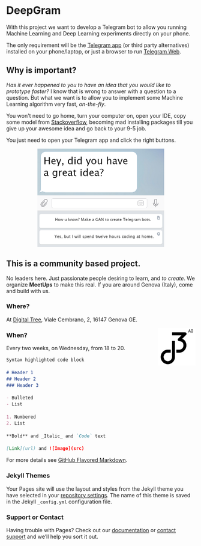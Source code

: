 # DeepGram 

With this project we want to develop a Telegram bot to allow you running Machine Learning and Deep Learning experiments directly on your phone. 

The only requirement will be the [Telegram app](https://telegram.org/apps) (or third party alternatives) installed on your phone/laptop, or just a browser to run [Telegram Web](https://web.telegram.org/).

## Why is important?

_Has it ever happened to you to have an idea that you would like to prototype faster?_ I know that is wrong to answer with a question to a question. But what we want is to allow you to implement some Machine Learning algorithm very fast, _on-the-fly_.

You won't need to go home, turn your computer on, open your IDE, copy some model from [Stackoverflow](https://stackoverflow.com/), becoming mad installing packages till you give up your awesome idea and go back to your 9-5 job.

You just need to open your Telegram app and click the right buttons. 

<p align="center">
  <img width="338" height="262" src="https://github.com/deepgramtech/deepgramtech.github.io/blob/master/img/telegrambot.png?raw=true">
</p>

## This is a community based project.

No leaders here. Just passionate people desiring to learn, and _to create_. We organize **MeetUps** to make this real. If you are around Genova (Italy), come and build with us. 

### Where?

 At [Digital Tree](https://digitaltree.ai), Viale Cembrano, 2, 16147 Genova GE.

<img align="right" width="100" height="100" src="https://github.com/deepgramtech/deepgramtech.github.io/blob/master/img/dtblack.png?raw=true">


### When?

 Every two weeks, on Wednesday, from 18 to 20. 

```markdown
Syntax highlighted code block

# Header 1
## Header 2
### Header 3

- Bulleted
- List

1. Numbered
2. List

**Bold** and _Italic_ and `Code` text

[Link](url) and ![Image](src)
```

For more details see [GitHub Flavored Markdown](https://guides.github.com/features/mastering-markdown/).

### Jekyll Themes

Your Pages site will use the layout and styles from the Jekyll theme you have selected in your [repository settings](https://github.com/deepgramtech/deepgramtech.github.io/settings). The name of this theme is saved in the Jekyll `_config.yml` configuration file.

### Support or Contact

Having trouble with Pages? Check out our [documentation](https://help.github.com/categories/github-pages-basics/) or [contact support](https://github.com/contact) and we’ll help you sort it out.
